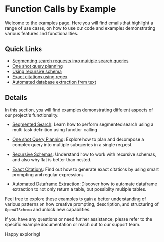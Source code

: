 # Function Calls by Example

Welcome to the examples page. Here you will find emails that highlight a range of use cases, on how to use our code and examples demonstrating various features and functionalities.

## Quick Links 

- [Segmenting search requests into multiple search queries](search.md)
- [One shot query planning](planning-tasks.md)
- [Using recursive schema](recursive.md)
- [Exact citations using regex](exact_citations.md)
- [Automated database extraction from text](autodataframe.md)

## Details

In this section, you will find examples demonstrating different aspects of our project's functionality.

- [Segmented Search](search.md): Learn how to perform segmented search using a multi task definition using function calling 

- [One shot Query Planning](planning-tasks.md): Explore how to plan and decompose a complex query into multiple subqueries in a single request.

- [Recursive Schemas](recursive.md): Understand how to work with recursive schemas, and also why flat is better than nested.

- [Exact Citations](exact_citations.md): Find out how to generate exact citations by using smart prompting and regular expressions

- [Automated Dataframe Extraction](autodataframe.md): Discover how to automate dataframe extraction to not only return a table, but possibilty multiple tables.

Feel free to explore these examples to gain a better understanding of various patterns on how creative prompting, description, and structuring of `OpenAISchema` and unlock new capabilities.

If you have any questions or need further assistance, please refer to the specific example documentation or reach out to our support team.

Happy exploring!